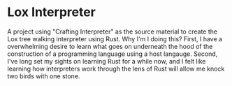 # Lox Interpreter

A project using "Crafting Interpreter" as the source material to create the Lox tree walking interpreter using Rust. Why I'm I doing this? First, I have a overwhelming desire to learn what goes on underneath the hood of the construction of a programming language using a host langauge. Second, I've long set my sights on learning Rust for a while now, and I felt like learning how interpreters work through the lens of Rust will allow me knock two birds with one stone.
